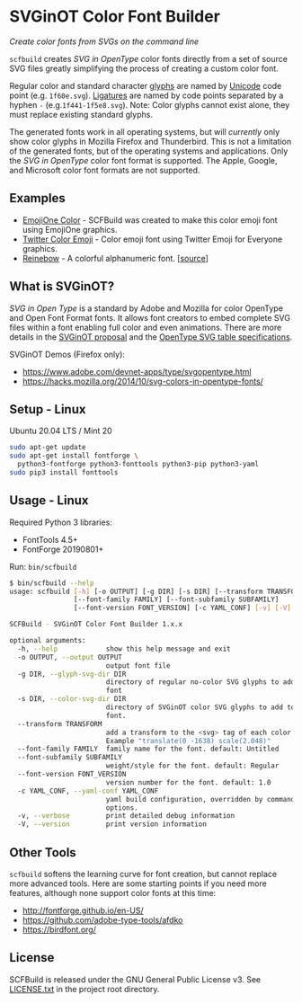 # SVGinOT Color Font Builder

*Create color fonts from SVGs on the command line*

`scfbuild` creates *SVG in OpenType* color fonts directly from a set of source
SVG files greatly simplifying the process of creating a custom color font.

Regular color and standard character [glyphs][1] are named by [Unicode][2] code
point (e.g. `1f60e.svg`). [Ligatures][3] are named by code points separated
by a hyphen `-` (e.g.`1f441-1f5e8.svg`). Note: Color glyphs cannot exist alone,
they must replace existing standard glyphs.

The generated fonts work in all operating systems, but will *currently* only
show color glyphs in Mozilla Firefox and Thunderbird. This is not a limitation
of the generated fonts, but of the operating systems and applications. Only the
*SVG in OpenType* color font format is supported. The Apple, Google, and
Microsoft color font formats are not supported.

[1]: https://en.wikipedia.org/wiki/Glyph
[2]: https://en.wikipedia.org/wiki/Unicode
[3]: https://en.wikipedia.org/wiki/Typographic_ligature

## Examples

* [EmojiOne Color][4] - SCFBuild was created to make this color emoji font
  using EmojiOne graphics.
* [Twitter Color Emoji][5] - Color emoji font using Twitter Emoji for Everyone
  graphics.
* [Reinebow][6] - A colorful alphanumeric font. [[source][7]]

[4]: https://github.com/eosrei/emojione-color-font
[5]: https://github.com/eosrei/twemoji-color-font
[6]: http://xerographer.github.io/reinebow/
[7]: https://github.com/xerographer/reinebow-color-font

## What is SVGinOT?

*SVG in Open Type* is a standard by Adobe and Mozilla for color OpenType
and Open Font Format fonts. It allows font creators to embed complete SVG files
within a font enabling full color and even animations. There are more details in
the [SVGinOT proposal][8] and the [OpenType SVG table specifications][9].

SVGinOT Demos (Firefox only):

* https://www.adobe.com/devnet-apps/type/svgopentype.html
* https://hacks.mozilla.org/2014/10/svg-colors-in-opentype-fonts/

[8]: https://www.w3.org/2013/10/SVG_in_OpenType/
[9]: https://www.microsoft.com/typography/otspec/svg.htm

## Setup - Linux

Ubuntu 20.04 LTS / Mint 20

```bash
sudo apt-get update
sudo apt-get install fontforge \
  python3-fontforge python3-fonttools python3-pip python3-yaml
sudo pip3 install fonttools
```

## Usage - Linux

Required Python 3 libraries:

* FontTools 4.5+
* FontForge 20190801+

Run: `bin/scfbuild`

```sh
$ bin/scfbuild --help
usage: scfbuild [-h] [-o OUTPUT] [-g DIR] [-s DIR] [--transform TRANSFORM]
                [--font-family FAMILY] [--font-subfamily SUBFAMILY]
                [--font-version FONT_VERSION] [-c YAML_CONF] [-v] [-V]

SCFBuild - SVGinOT Color Font Builder 1.x.x

optional arguments:
  -h, --help            show this help message and exit
  -o OUTPUT, --output OUTPUT
                        output font file
  -g DIR, --glyph-svg-dir DIR
                        directory of regular no-color SVG glyphs to add to the
                        font
  -s DIR, --color-svg-dir DIR
                        directory of SVGinOT color SVG glyphs to add to the
                        font.
  --transform TRANSFORM
                        add a transform to the <svg> tag of each color SVG.
                        Example "translate(0 -1638) scale(2.048)"
  --font-family FAMILY  family name for the font. default: Untitled
  --font-subfamily SUBFAMILY
                        weight/style for the font. default: Regular
  --font-version FONT_VERSION
                        version number for the font. default: 1.0
  -c YAML_CONF, --yaml-conf YAML_CONF
                        yaml build configuration, overridden by command line
                        options.
  -v, --verbose         print detailed debug information
  -V, --version         print version information
```

## Other Tools
`scfbuild` softens the learning curve for font creation, but cannot replace more
advanced tools. Here are some starting points if you need more features,
although none support color fonts at this time:

* http://fontforge.github.io/en-US/
* https://github.com/adobe-type-tools/afdko
* https://birdfont.org/

## License

SCFBuild is released under the GNU General Public License v3.
See [LICENSE.txt](LICENSE.txt) in the project root directory.
